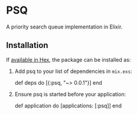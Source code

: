 # PSQ

A priority search queue implementation in Elixir.

## Installation

If [available in Hex](https://hex.pm/docs/publish), the package can be installed as:

  1. Add psq to your list of dependencies in `mix.exs`:

        def deps do
          [{:psq, "~> 0.0.1"}]
        end

  2. Ensure psq is started before your application:

        def application do
          [applications: [:psq]]
        end
